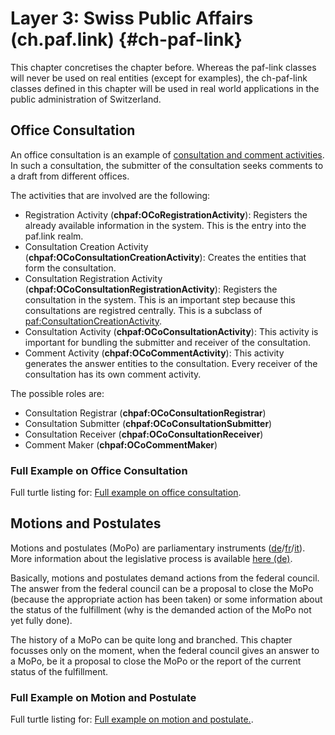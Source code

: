 # Layer 3: Swiss Public Affairs (ch.paf.link) {#ch-paf-link}

This chapter concretises the chapter before. Whereas the paf-link classes will never be used on real entities (except for examples), the ch-paf-link classes defined in this chapter will be used in real world applications in the public administration of Switzerland.

## Office Consultation

An office consultation is an example of [consultation and comment activities](#consultation-comment-activities). In such a consultation, the submitter of the consultation seeks comments to a draft from different offices.

The activities that are involved are the following:

- Registration Activity (**chpaf:OCoRegistrationActivity**): Registers the already available information in the system. This is the entry into the paf.link realm.
- Consultation Creation Activity (**chpaf:OCoConsultationCreationActivity**): Creates the entities that form the consultation.
- Consultation Registration Activity (**chpaf:OCoConsultationRegistrationActivity**): Registers the consultation in the system. This is an important step because this consultations are registred centrally. This is a subclass of [paf:ConsultationCreationActivity](#ConsultationCreationActivity).
- Consultation Activity (**chpaf:OCoConsultationActivity**): This activity is important for bundling the submitter and receiver of the consultation.
- Comment Activity (**chpaf:OCoCommentActivity**): This activity generates the answer entities to the consultation. Every receiver of the consultation has its own comment activity.

The possible roles are:

- Consultation Registrar (**chpaf:OCoConsultationRegistrar**)
- Consultation Submitter (**chpaf:OCoConsultationSubmitter**)
- Consultation Receiver (**chpaf:OCoConsultationReceiver**)
- Comment Maker (**chpaf:OCoCommentMaker**)

### Full Example on Office Consultation

<aside class="example" title="Full Example on Office Consultation">
    Full turtle listing for: <a href="https://github.com/swiss/paf-link/blob/main/examples/office_consultation.ttl" target="_blank">Full example on office consultation</a>.
</aside>

## Motions and Postulates

Motions and postulates (MoPo) are parliamentary instruments ([de](https://www.parlament.ch/de/%C3%BCber-das-parlament/parlamentsportraet/stellung-der-bundesversammlung/bundesversammlung-und-bundesrat/parlamentarische-vorstoesse)/[fr](https://www.parlament.ch/fr/%C3%BCber-das-parlament/portrait-du-parlement/statut-assemblee-federale/assemblee-federale-et-le-conseil-federal/interventions-parlementaires)/[it](https://www.parlament.ch/it/%C3%BCber-das-parlament/ritratto-del-parlamento/statuto-assemblea-federale/assemblea-federale-e-consiglio-federale/interventi-parlamentari)). More information about the legislative process is available [here (de)](https://www.bj.admin.ch/dam/bj/de/data/staat/legistik/hauptinstrumente/gleitf-d.pdf.download.pdf/gleitf-d.pdf).

Basically, motions and postulates demand actions from the federal council. The answer from the federal council can be a proposal to close the MoPo (because the appropriate action has been taken) or some information about the status of the fulfillment (why is the demanded action of the MoPo not yet fully done).

The history of a MoPo can be quite long and branched. This chapter focusses only on the moment, when the federal council gives an answer to a MoPo, be it a proposal to close the MoPo or the report of the current status of the fulfillment.

### Full Example on Motion and Postulate

<aside class="example" title="Full Example on Motion and Postulate">
    Full turtle listing for: <a href="https://github.com/swiss/paf-link/blob/main/examples/motion_postulate.ttl" target="_blank">Full example on motion and postulate.</a>.
</aside>
